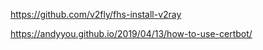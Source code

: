 https://github.com/v2fly/fhs-install-v2ray

https://andyyou.github.io/2019/04/13/how-to-use-certbot/